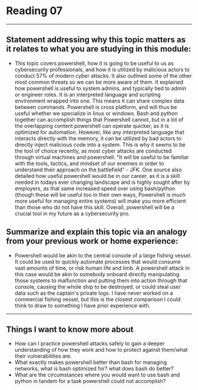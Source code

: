 # Reading 07
---
## Statement addressing why this topic matters as it relates to what you are studying in this module:
- This topic covers powershell, how it is going to be useful to us as cybersecurity professionals, and how it is utilized by malicious actors to conduct 57% of modern cyber attacks. It also outlined some of the other most common threats so we can be more aware of them. It explained how powershell is useful to system admins, and typically tied to admin or engineer roles. It is an interpreted language and scripting environment wrapped into one. This means it can share complex data between commands. Powershell is cross platform, and will thus be useful whether we specialize in linux or windows. Bash and python together can accomplish things that Powershell cannot, but in a lot of the overlapping content powershell can operate quicker, as it is optimized for automation. However, like any interpreted language that interacts directly with the memory, it can be utilized by bad actors to directly inject malicious code into a system. This is why it seems to be the tool of choice recently, as most cyber attacks are conducted through virtual machines and powershell. "It will be useful to be familiar with the tools, tactics, and mindset of our enemies in order to understand their approach on the battlefield" - JFK. One source also detailed how useful powershell would be in our career, as it is a skill needed in todays ever changing landscape and is highly sought after by employers, as that same increased speed over using bash/python (though these will be useful too in their own ways, Powershell is much more useful for managing entire systems) will make you more efficient than those who do not have this skill. Overall, powershell will be a crucial tool in my future as a cybersecurity pro.
## Summarize and explain this topic via an analogy from your previous work or home experience:
- Powershell would be akin to the central console of a large fishing vessel. It could be used to quickly automate processes that would consume vast amounts of time, or risk human life and limb. A powershell attack in this case would be akin to somebody onboard directly manipulating those systems to malfunction and putting them into action through that console, causing the whole ship to be destroyed, or could steal user data such as the captain's private logs.
I have never worked on a commercial fishing vessel, but this is the closest comparison I could think to draw to something I have prior experience with.
---
## Things I want to know more about
- How can I practice powershell attacks safely to gain a deeper understanding of how they work and how to protect against them/what their vulnerabilities are.
- What exactly makes powershell better than bash for managing networks, what is bash optimized for? what does bash do better?
- What are the circumstances where you would want to use bash and python in tandem for a task powershell could not accomplish?